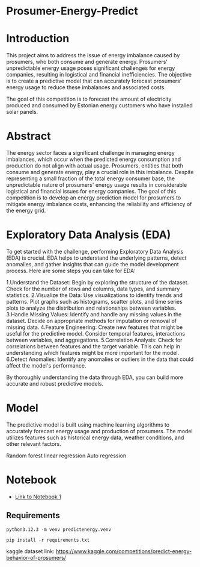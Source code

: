 # Prosumer-Energy-Predict

# Introduction

This project aims to address the issue of energy imbalance caused by prosumers, who both consume and generate energy. Prosumers' unpredictable energy usage poses significant challenges for energy companies, resulting in logistical and financial inefficiencies. The objective is to create a predictive model that can accurately forecast prosumers' energy usage to reduce these imbalances and associated costs.

The goal of this competition is to forecast the amount of electricity produced and consumed by Estonian energy customers who have installed solar panels.

# Abstract

The energy sector faces a significant challenge in managing energy imbalances, which occur when the predicted energy consumption and production do not align with actual usage. Prosumers, entities that both consume and generate energy, play a crucial role in this imbalance. Despite representing a small fraction of the total energy consumer base, the unpredictable nature of prosumers' energy usage results in considerable logistical and financial issues for energy companies. The goal of this competition is to develop an energy prediction model for prosumers to mitigate energy imbalance costs, enhancing the reliability and efficiency of the energy grid.

# Exploratory Data Analysis (EDA)

To get started with the challenge, performing Exploratory Data Analysis (EDA) is crucial. EDA helps to understand the underlying patterns, detect anomalies, and gather insights that can guide the model development process. Here are some steps you can take for EDA:

1.Understand the Dataset: Begin by exploring the structure of the dataset. Check for the number of rows and columns, data types, and summary statistics.
2.Visualize the Data: Use visualizations to identify trends and patterns. Plot graphs such as histograms, scatter plots, and time series plots to analyze the distribution and relationships between variables.
3.Handle Missing Values: Identify and handle any missing values in the dataset. Decide on appropriate methods for imputation or removal of missing data.
4.Feature Engineering: Create new features that might be useful for the predictive model. Consider temporal features, interactions between variables, and aggregations.
5.Correlation Analysis: Check for correlations between features and the target variable. This can help in understanding which features might be more important for the model.
6.Detect Anomalies: Identify any anomalies or outliers in the data that could affect the model's performance.

By thoroughly understanding the data through EDA, you can build more accurate and robust predictive models.

# Model

The predictive model is built using machine learning algorithms to accurately forecast energy usage and production of prosumers. The model utilizes features such as historical energy data, weather conditions, and other relevant factors.

Random forest
linear regression
Auto regression

# Notebook
* [Link to Notebook 1](client_electric_gas.ipynb)

## Requirements
```
python3.12.3 -m venv predictenergy.venv

pip install -r requirements.txt

```
kaggle dataset link: https://www.kaggle.com/competitions/predict-energy-behavior-of-prosumers/